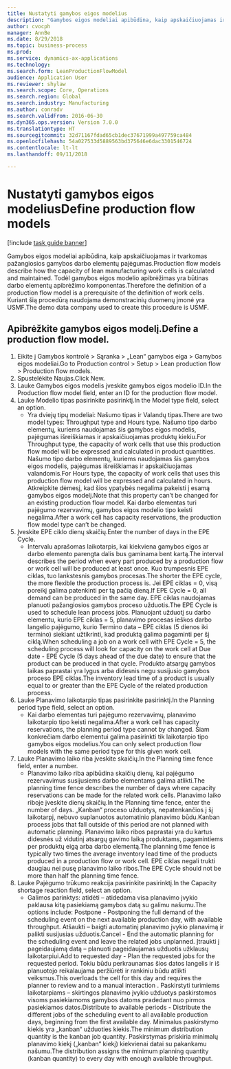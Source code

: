 ```yaml
--- 
title: Nustatyti gamybos eigos modelius
description: "Gamybos eigos modeliai apibūdina, kaip apskaičiuojamas ir tvarkomas pažangiosios gamybos darbo elementų pajėgumas."
author: cvocph
manager: AnnBe
ms.date: 8/29/2018
ms.topic: business-process
ms.prod: 
ms.service: dynamics-ax-applications
ms.technology: 
ms.search.form: LeanProductionFlowModel
audience: Application User
ms.reviewer: shylaw
ms.search.scope: Core, Operations
ms.search.region: Global
ms.search.industry: Manufacturing
ms.author: conradv
ms.search.validFrom: 2016-06-30
ms.dyn365.ops.version: Version 7.0.0
ms.translationtype: HT
ms.sourcegitcommit: 32d71167fdad65cb1dec37671999a497759ca484
ms.openlocfilehash: 54a027533d5889563bd375646e6dac3301546724
ms.contentlocale: lt-lt
ms.lasthandoff: 09/11/2018

---
```

# <a name="define-production-flow-models"></a><span data-ttu-id="e7f6d-103">Nustatyti gamybos eigos modelius</span><span class="sxs-lookup"><span data-stu-id="e7f6d-103">Define production flow models</span></span>

[!include [task guide banner](../../includes/task-guide-banner.md)]

<span data-ttu-id="e7f6d-104">Gamybos eigos modeliai apibūdina, kaip apskaičiuojamas ir tvarkomas pažangiosios gamybos darbo elementų pajėgumas.</span><span class="sxs-lookup"><span data-stu-id="e7f6d-104">Production flow models describe how the capacity of lean manufacturing work cells is calculated and maintained.</span></span> <span data-ttu-id="e7f6d-105">Todėl gamybos eigos modelio apibrėžimas yra būtinas darbo elementų apibrėžimo komponentas.</span><span class="sxs-lookup"><span data-stu-id="e7f6d-105">Therefore the definition of a production flow model is a prerequisite of the definition of work cells.</span></span> <span data-ttu-id="e7f6d-106">Kuriant šią procedūrą naudojama demonstracinių duomenų įmonė yra USMF.</span><span class="sxs-lookup"><span data-stu-id="e7f6d-106">The demo data company used to create this procedure is USMF.</span></span>


## <a name="define-a-production-flow-model"></a><span data-ttu-id="e7f6d-107">Apibrėžkite gamybos eigos modelį.</span><span class="sxs-lookup"><span data-stu-id="e7f6d-107">Define a production flow model.</span></span> 
1. <span data-ttu-id="e7f6d-108">Eikite į Gamybos kontrolė > Sąranka > „Lean“ gamybos eiga > Gamybos eigos modeliai.</span><span class="sxs-lookup"><span data-stu-id="e7f6d-108">Go to Production control > Setup > Lean production flow > Production flow models.</span></span>
2. <span data-ttu-id="e7f6d-109">Spustelėkite Naujas.</span><span class="sxs-lookup"><span data-stu-id="e7f6d-109">Click New.</span></span>
3. <span data-ttu-id="e7f6d-110">Lauke Gamybos eigos modelis įveskite gamybos eigos modelio ID.</span><span class="sxs-lookup"><span data-stu-id="e7f6d-110">In the Production flow model field, enter an ID for the production flow model.</span></span>
4. <span data-ttu-id="e7f6d-111">Lauke Modelio tipas pasirinkite pasirinktį.</span><span class="sxs-lookup"><span data-stu-id="e7f6d-111">In the Model type field, select an option.</span></span>
    * <span data-ttu-id="e7f6d-112">Yra dviejų tipų modeliai: Našumo tipas ir Valandų tipas.</span><span class="sxs-lookup"><span data-stu-id="e7f6d-112">There are two model types: Throughput type and Hours type.</span></span> <span data-ttu-id="e7f6d-113">Našumo tipo darbo elementų, kuriems naudojamas šis gamybos eigos modelis, pajėgumas išreiškiamas ir apskaičiuojamas produktų kiekiu.</span><span class="sxs-lookup"><span data-stu-id="e7f6d-113">For Throughput type, the capacity of work cells that use this production flow model will be expressed and calculated in product quantities.</span></span> <span data-ttu-id="e7f6d-114">Našumo tipo darbo elementų, kuriems naudojamas šis gamybos eigos modelis, pajėgumas išreiškiamas ir apskaičiuojamas valandomis.</span><span class="sxs-lookup"><span data-stu-id="e7f6d-114">For Hours type, the capacity of work cells that uses this production flow model will be expressed and calculated in hours.</span></span> <span data-ttu-id="e7f6d-115">Atkreipkite dėmesį, kad šios ypatybės negalima pakeisti į esamą gamybos eigos modelį.</span><span class="sxs-lookup"><span data-stu-id="e7f6d-115">Note that this property can’t be changed for an existing production flow model.</span></span> <span data-ttu-id="e7f6d-116">Kai darbo elementas turi pajėgumo rezervavimų, gamybos eigos modelio tipo keisti negalima.</span><span class="sxs-lookup"><span data-stu-id="e7f6d-116">After a work cell has capacity reservations, the production flow model type can’t be changed.</span></span>  
5. <span data-ttu-id="e7f6d-117">Įveskite EPE ciklo dienų skaičių.</span><span class="sxs-lookup"><span data-stu-id="e7f6d-117">Enter the number of days in the EPE Cycle.</span></span>
    * <span data-ttu-id="e7f6d-118">Intervalu aprašomas laikotarpis, kai kiekviena gamybos eigos ar darbo elemento parengta dalis bus gaminama bent kartą.</span><span class="sxs-lookup"><span data-stu-id="e7f6d-118">The interval describes the period when every part produced by a production flow or work cell will be produced at least once.</span></span> <span data-ttu-id="e7f6d-119">Kuo trumpesnis EPE ciklas, tuo lankstesnis gamybos procesas.</span><span class="sxs-lookup"><span data-stu-id="e7f6d-119">The shorter the EPE cycle, the more flexible the production process is.</span></span> <span data-ttu-id="e7f6d-120">Jei EPE ciklas = 0, visą poreikį galima patenkinti per tą pačią dieną.</span><span class="sxs-lookup"><span data-stu-id="e7f6d-120">If EPE Cycle = 0, all demand can be produced in the same day.</span></span> <span data-ttu-id="e7f6d-121">EPE ciklas naudojamas planuoti pažangiosios gamybos proceso užduotis.</span><span class="sxs-lookup"><span data-stu-id="e7f6d-121">The EPE Cycle is used to schedule lean process jobs.</span></span> <span data-ttu-id="e7f6d-122">Planuojant užduotį su darbo elementu, kurio EPE ciklas = 5, planavimo procesas ieškos darbo langelio pajėgumo, kurio Termino data – EPE ciklas (5 dienos iki termino) siekiant užtikrinti, kad produktą galima pagaminti per šį ciklą.</span><span class="sxs-lookup"><span data-stu-id="e7f6d-122">When scheduling a job on a work cell with EPE Cycle = 5, the scheduling process will look for capacity on the work cell at Due date - EPE Cycle (5 days ahead of the due date) to ensure that the product can be produced in that cycle.</span></span> <span data-ttu-id="e7f6d-123">Produkto atsargų gamybos laikas paprastai yra lygus arba didesnis negu susijusio gamybos proceso EPE ciklas.</span><span class="sxs-lookup"><span data-stu-id="e7f6d-123">The inventory lead time of a product is usually equal to or greater than the EPE Cycle of the related production process.</span></span>  
6. <span data-ttu-id="e7f6d-124">Lauke Planavimo laikotarpio tipas pasirinkite pasirinktį.</span><span class="sxs-lookup"><span data-stu-id="e7f6d-124">In the Planning period type field, select an option.</span></span>
    * <span data-ttu-id="e7f6d-125">Kai darbo elementas turi pajėgumo rezervavimų, planavimo laikotarpio tipo keisti negalima.</span><span class="sxs-lookup"><span data-stu-id="e7f6d-125">After a work cell has capacity reservations, the planning period type cannot by changed.</span></span> <span data-ttu-id="e7f6d-126">Šiam konkrečiam darbo elementui galima pasirinkti tik laikotarpio tipo gamybos eigos modelius.</span><span class="sxs-lookup"><span data-stu-id="e7f6d-126">You can only select production flow models with the same period type for this given work cell.</span></span>  
7. <span data-ttu-id="e7f6d-127">Lauke Planavimo laiko riba įveskite skaičių.</span><span class="sxs-lookup"><span data-stu-id="e7f6d-127">In the Planning time fence field, enter a number.</span></span>
    * <span data-ttu-id="e7f6d-128">Planavimo laiko riba apibūdina skaičių dienų, kai pajėgumo rezervavimus susijusiems darbo elementams galima atlikti.</span><span class="sxs-lookup"><span data-stu-id="e7f6d-128">The planning time fence describes the number of days where capacity reservations can be made for the related work cells.</span></span> <span data-ttu-id="e7f6d-129">Planavimo laiko riboje įveskite dienų skaičių.</span><span class="sxs-lookup"><span data-stu-id="e7f6d-129">In the Planning time fence, enter the number of days.</span></span>   <span data-ttu-id="e7f6d-130">„Kanban“ proceso užduotys, nepatenkančios į šį laikotarpį, nebuvo suplanuotos automatinio planavimo būdu.</span><span class="sxs-lookup"><span data-stu-id="e7f6d-130">Kanban process jobs that fall outside of this period are not planned with automatic planning.</span></span> <span data-ttu-id="e7f6d-131">Planavimo laiko ribos paprastai yra du kartus didesnės už vidutinį atsargų gavimo laiką produktams, pagamintiems per produktų eigą arba darbo elementą.</span><span class="sxs-lookup"><span data-stu-id="e7f6d-131">The planning time fence is typically two times the average inventory lead time of the products produced in a production flow or work cell.</span></span> <span data-ttu-id="e7f6d-132">EPE ciklas negali trukti daugiau nei pusę planavimo laiko ribos.</span><span class="sxs-lookup"><span data-stu-id="e7f6d-132">The EPE Cycle should not be more than half the planning time fence.</span></span>     
8. <span data-ttu-id="e7f6d-133">Lauke Pajėgumo trūkumo reakcija pasirinkite pasirinktį.</span><span class="sxs-lookup"><span data-stu-id="e7f6d-133">In the Capacity shortage reaction field, select an option.</span></span>
    * <span data-ttu-id="e7f6d-134">Galimos parinktys: atidėti – atidedama visa planavimo įvykio paklausa kitą pasiekiamą gamybos datą su galimu našumu.</span><span class="sxs-lookup"><span data-stu-id="e7f6d-134">The options include:   Postpone - Postponing the full demand of the scheduling event on the next available production day, with available throughput.</span></span> <span data-ttu-id="e7f6d-135">Atšaukti – baigti automatinį planavimo įvykio planavimą ir palikti susijusias užduotis.</span><span class="sxs-lookup"><span data-stu-id="e7f6d-135">Cancel - End the automatic planning for the scheduling event and leave the related jobs unplanned.</span></span>   <span data-ttu-id="e7f6d-136">Įtraukti į pageidaujamą datą – planuoti pageidaujamas užduotis užklausų laikotarpiui.</span><span class="sxs-lookup"><span data-stu-id="e7f6d-136">Add to requested day - Plan the requested jobs for the requested period.</span></span> <span data-ttu-id="e7f6d-137">Tokiu būdu perkraunamas šios datos langelis ir iš planuotojo reikalaujama peržiūrėti ir rankiniu būdu atlikti veiksmus.</span><span class="sxs-lookup"><span data-stu-id="e7f6d-137">This overloads the cell for this day and requires the planner to review and to a manual interaction .</span></span>   <span data-ttu-id="e7f6d-138">Paskirstyti turimiems laikotarpiams – skirtingos planavimo įvykio užduotys paskirstomos visoms pasiekiamoms gamybos datoms pradedant nuo pirmos pasiekiamos datos.</span><span class="sxs-lookup"><span data-stu-id="e7f6d-138">Distribute to available periods - Distribute the different jobs of the scheduling event to all available production days, beginning from the first available day.</span></span> <span data-ttu-id="e7f6d-139">Minimalus paskirstymo kiekis yra „kanban“ užduoties kiekis.</span><span class="sxs-lookup"><span data-stu-id="e7f6d-139">The minimum distribution quantity is the kanban job quantity.</span></span> <span data-ttu-id="e7f6d-140">Paskirstymas priskiria minimalų planavimo kiekį („kanban“ kiekį) kiekvienai datai su pakankamu našumu.</span><span class="sxs-lookup"><span data-stu-id="e7f6d-140">The distribution assigns the minimum planning quantity (kanban quantity) to every day with enough available throughput.</span></span>  



